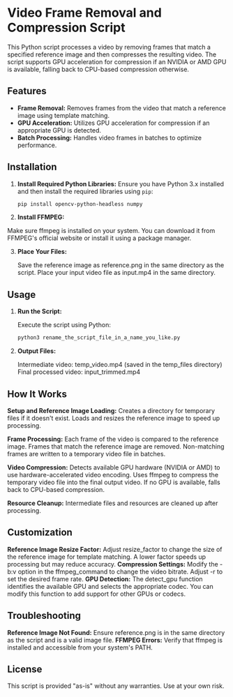 # Video Frame Removal and Compression Script

This Python script processes a video by removing frames that match a specified reference image and then compresses the resulting video. The script supports GPU acceleration for compression if an NVIDIA or AMD GPU is available, falling back to CPU-based compression otherwise.

## Features

- **Frame Removal:** Removes frames from the video that match a reference image using template matching.
- **GPU Acceleration:** Utilizes GPU acceleration for compression if an appropriate GPU is detected.
- **Batch Processing:** Handles video frames in batches to optimize performance.

## Installation

1. **Install Required Python Libraries:**
   Ensure you have Python 3.x installed and then install the required libraries using `pip`:
   ```bash
   pip install opencv-python-headless numpy

2. **Install FFMPEG:**

Make sure ffmpeg is installed on your system. You can download it from FFMPEG's official website or install it using a package manager.

3. **Place Your Files:**

    Save the reference image as reference.png in the same directory as the script.
    Place your input video file as input.mp4 in the same directory.


## Usage

1. **Run the Script:**

    Execute the script using Python:

   ```bash
   python3 rename_the_script_file_in_a_name_you_like.py

2. **Output Files:**

    Intermediate video: temp_video.mp4 (saved in the temp_files directory)
    Final processed video: input_trimmed.mp4

## How It Works

**Setup and Reference Image Loading:**
Creates a directory for temporary files if it doesn't exist.
Loads and resizes the reference image to speed up processing.

**Frame Processing:**
Each frame of the video is compared to the reference image.
Frames that match the reference image are removed.
Non-matching frames are written to a temporary video file in batches.

**Video Compression:**
Detects available GPU hardware (NVIDIA or AMD) to use hardware-accelerated video encoding.
Uses ffmpeg to compress the temporary video file into the final output video.
If no GPU is available, falls back to CPU-based compression.
        
**Resource Cleanup:**
Intermediate files and resources are cleaned up after processing.

## Customization

**Reference Image Resize Factor:**
Adjust resize_factor to change the size of the reference image for template matching. A lower factor speeds up processing but may reduce accuracy.
**Compression Settings:**
Modify the -b:v option in the ffmpeg_command to change the video bitrate. Adjust -r to set the desired frame rate.
**GPU Detection:**
The detect_gpu function identifies the available GPU and selects the appropriate codec. You can modify this function to add support for other GPUs or codecs.

## Troubleshooting
**Reference Image Not Found:**
Ensure reference.png is in the same directory as the script and is a valid image file.
**FFMPEG Errors:**
Verify that ffmpeg is installed and accessible from your system's PATH.

## License
This script is provided "as-is" without any warranties. Use at your own risk.
